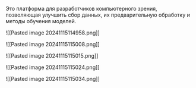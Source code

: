Это платформа для разработчиков компьютерного зрения, позволяющая улучшить сбор данных, их предварительную обработку и методы обучения моделей.

![[Pasted image 20241115114958.png]]

![[Pasted image 20241115115008.png]]

![[Pasted image 20241115115015.png]]

![[Pasted image 20241115115024.png]]

![[Pasted image 20241115115034.png]]